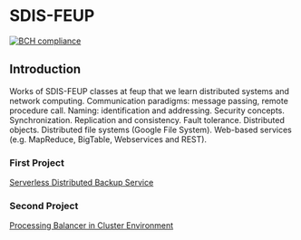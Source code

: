# SDIS-FEUP
[![BCH compliance](https://bettercodehub.com/edge/badge/jflcarvalho/SDIS-FEUP?branch=project&token=2d8467f22312dd57f5d76ab38592445ef673d7c4)](https://bettercodehub.com/)

## Introduction
Works of SDIS-FEUP classes at feup that we learn distributed systems and network computing. Communication paradigms: message passing, remote procedure call.  Naming: identification and addressing. Security concepts. Synchronization. Replication and consistency. Fault tolerance. Distributed objects. Distributed file systems (Google File System). Web-based services (e.g. MapReduce, BigTable, Webservices and REST).

### First Project
  [Serverless Distributed Backup Service](https://github.com/jflcarvalho/SDIS-FEUP/tree/project)

### Second Project
  [Processing Balancer in Cluster Environment](https://github.com/jflcarvalho/SDIS-FEUP/tree/develop)
